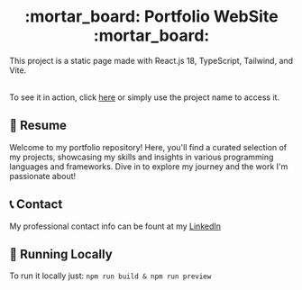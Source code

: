 <h1 align="center"> :mortar_board: Portfolio WebSite :mortar_board: </h1>
This project is a static page made with React.js 18, TypeScript, Tailwind, and Vite.

<br> To see it in action, click [here](https://andresacilotto.github.io/) or simply use the project name to access it.

## :notebook_with_decorative_cover: Resume

Welcome to my portfolio repository! Here, you'll find a curated selection of my projects, showcasing my skills and insights in various programming languages and frameworks. 
Dive in to explore my journey and the work I'm passionate about!

## :telephone_receiver: Contact

My professional contact info can be fount at my [LinkedIn](https://www.linkedin.com/in/andre-sacilotto)

## :runner: Running Locally

To run it locally just: `npm run build & npm run preview`
